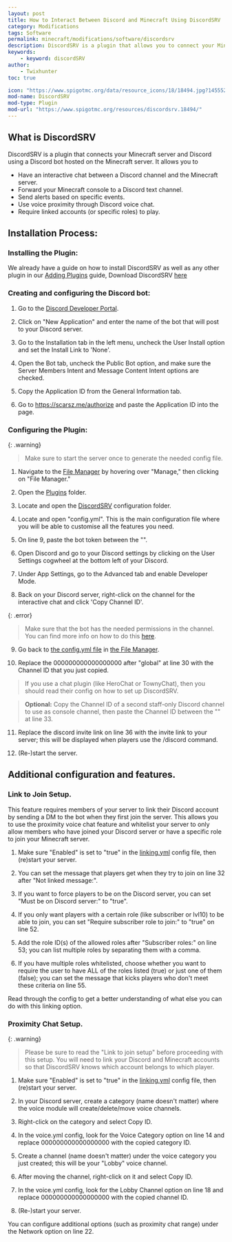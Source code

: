 ```yaml
---
layout: post
title: How to Interact Between Discord and Minecraft Using DiscordSRV
category: Modifications
tags: Software
permalink: minecraft/modifications/software/discordsrv
description: DiscordSRV is a plugin that allows you to connect your Minecraft server to your Discord server together.
keywords:
    - keyword: discordSRV
author:
    - Twixhunter
toc: true

icon: "https://www.spigotmc.org/data/resource_icons/18/18494.jpg?1455529290"
mod-name: DiscordSRV
mod-type: Plugin
mod-url: "https://www.spigotmc.org/resources/discordsrv.18494/"
---
```

## What is DiscordSRV
DiscordSRV is a plugin that connects your Minecraft server and Discord using a Discord bot hosted on the Minecraft server.
It allows you to
- Have an interactive chat between a Discord channel and the Minecraft server.
- Forward your Minecraft console to a Discord text channel.
- Send alerts based on specific events.
- Use voice proximity through Discord voice chat.
- Require linked accounts (or specific roles) to play.

## Installation Process:

### Installing the Plugin:
We already have a guide on how to install DiscordSRV as well as any other plugin in our [Adding Plugins](/minecraft/modifications/general/adding-plugins) guide, Download DiscordSRV [here](https://get.discordsrv.com)

### Creating and configuring the Discord bot:
1. Go to the [Discord Developer Portal](https://discord.com/developers/applications/).

2. Click on "New Application" and enter the name of the bot that will post to your Discord server.

3. Go to the Installation tab in the left menu, uncheck the User Install option and set the Install Link to 'None'.

4. Open the Bot tab, uncheck the Public Bot option, and make sure the Server Members Intent and Message Content Intent options are checked.

5. Copy the Application ID from the General Information tab.

6. Go to https://scarsz.me/authorize and paste the Application ID into the page.

### Configuring the Plugin:
{: .warning}
> Make sure to start the server once to generate the needed config file.

1. Navigate to the [File Manager](https://client.falixnodes.net/server/filemanager) by hovering over "Manage," then clicking on "File Manager."

2. Open the [Plugins](https://client.falixnodes.net/server/filemanager?dir=/plugins/) folder.

3. Locate and open the [DiscordSRV](https://client.falixnodes.net/server/filemanager?dir=/plugins/DiscordSRV/) configuration folder.

4. Locate and open "config.yml". This is the main configuration file where you will be able to customise all the features you need.

5. On line 9, paste the bot token between the "".

6. Open Discord and go to your Discord settings by clicking on the User Settings cogwheel at the bottom left of your Discord.

7. Under App Settings, go to the Advanced tab and enable Developer Mode.

8. Back on your Discord server, right-click on the channel for the interactive chat and click 'Copy Channel ID'.

{: .error}
> Make sure that the bot has the needed permissions in the channel. You can find more info on how to do this [here](https://docs.discordsrv.com/installation/initial-setup/#give-the-bot-the-discord-permissions-it-needs-to-run).

9. Go back to [the config.yml file](https://client.falixnodes.net/server/edit?path=/plugins/DiscordSRV/config.yml&file=config.yml&mime=text/plain) in [the File Manager](https://client.falixnodes.net/server/filemanager?dir=/plugins/DiscordSRV/).

10. Replace the 000000000000000000 after "global" at line 30 with the Channel ID that you just copied.

> If you use a chat plugin (like HeroChat or TownyChat), then you should read their config on how to set up DiscordSRV.

> <strong>Optional:</strong> Copy the Channel ID of a second staff-only Discord channel to use as console channel, then paste the Channel ID between the "" at line 33.

11. Replace the discord invite link on line 36 with the invite link to your server; this will be displayed when players use the /discord command.

12. (Re-)start the server.

## Additional configuration and features.
### Link to Join Setup.

This feature requires members of your server to link their Discord account by sending a DM to the bot when they first join the server. This allows you to use the proximity voice chat feature and whitelist your server to only allow members who have joined your Discord server or have a specific role to join your Minecraft server.

1. Make sure "Enabled" is set to "true" in the [linking.yml](https://client.falixnodes.net/server/edit?path=/plugins/DiscordSRV/linking.yml&file=linking.yml&mime=text/plain) config file, then (re)start your server.

2. You can set the message that players get when they try to join on line 32 after "Not linked message:".

3. If you want to force players to be on the Discord server, you can set "Must be on Discord server:" to "true".

4. If you only want players with a certain role (like subscriber or lvl10) to be able to join, you can set "Require subscriber role to join:" to "true" on line 52.

5. Add the role ID(s) of the allowed roles after "Subscriber roles:" on line 53; you can list multiple roles by separating them with a comma.

6. If you have multiple roles whitelisted, choose whether you want to require the user to have ALL of the roles listed (true) or just one of them (false); you can set the message that kicks players who don't meet these criteria on line 55.

Read through the config to get a better understanding of what else you can do with this linking option.

### Proximity Chat Setup.

{: .warning}
> Please be sure to read the "Link to join setup" before proceeding with this setup. You will need to link your Discord and Minecraft accounts so that DiscordSRV knows which account belongs to which player.

1. Make sure "Enabled" is set to "true" in the [linking.yml](https://client.falixnodes.net/server/edit?path=/plugins/DiscordSRV/linking.yml&file=linking.yml&mime=text/plain) config file, then (re)start your server.

2. In your Discord server, create a category (name doesn't matter) where the voice module will create/delete/move voice channels.

3. Right-click on the category and select Copy ID.

4. In the voice.yml config, look for the Voice Category option on line 14 and replace 000000000000000000 with the copied category ID.

5. Create a channel (name doesn't matter) under the voice category you just created; this will be your "Lobby" voice channel.

6. After moving the channel, right-click on it and select Copy ID.

7. In the voice.yml config, look for the Lobby Channel option on line 18 and replace 000000000000000000 with the copied channel ID.

8. (Re-)start your server.

You can configure additional options (such as proximity chat range) under the Network option on line 22.